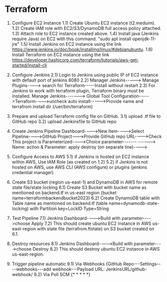 # Terraform
1) Configure EC2 Instance
      1.1) Create Ubuntu EC2 instance (t2.meduim). 
      1.2) Create IAM role with EC2/S3/DynamoDB full access policy attached.
      1.3) Attach role to EC2 instance created above. 
      1.4) Install java (Jenkins require Java) on EC2 with this command. "sudo apt install openjdk-11-jre"
      1.5) Install Jenkins on EC2 instance using the link https://www.jenkins.io/doc/book/installing/linux/#debianubuntu.
      1.6) Install Terraform on EC2 instance using the link https://developer.hashicorp.com/terraform/tutorials/aws-get-started/install-cli
      
2) Configure Jenkins
      2.1) Login to Jenkins using public IP of EC2 instance with default port of jenkins 8080
      2.2) Manager Jenkins-----> Manage Plugins----> search for Terraform-----Install without restart
      2.3) For Jenkins to work with terraform plugin, Terraform binary must be installed. 
            Manage Jenkins-------> Global Tool Configuration----->Terraform---->uncheck auto install----->Provide name and terrafrom install dir (/uer/bin/terraform)
            
3) Prepare and upload Terraform config file on GitHub.
      3.1) upload .tf file to GitHub repo
      3.2) upload Jenkinsfile to GitHub repo
      
4) Create Jenkins Pipeline
   Dashboard---->New Item---->Select Pipeline---->GitHub Project--->Provide GitHub repo URL---->Check This project is Parameterized---->Choice parameter-------           ------> Name: action & Parameter: apply   destroy (on separate line)----> 

5) Configure Access to AWS
      5.1) if Jenkins is hosted on EC2 instance within AWS, Use IAM Role (as created on 1.2)
      5.2) if Jenkins is not hosted on AWS, use AWS CLI (AWS configure) or plugins (jenkins credential manager)   
       
6) Create S3 bucket (region us-east-1) and DynamoDB in AWS for remote state file/state locking
      6.1) Create S3 Bucket with bucket name as mentioned on backend.tf in us-east region (bucket name=terraformbackendbucket2023)
      6.2) Create DynamoDB table with Table name as mentioned on backend.tf (table name=dynamodb-state-locking) with Partition key=LockID Type=String
            
7) Test Pipeline
      7.1) Jenkins Dashboard---->Build with parameter---->choose Apply
      7.2) This should create ubuntu EC2 instance in AWS us-east-region with state file (terrafrom.ftstate) on S3 bucket created on 6.1. 
      
8) Destroy resources 
      8.1) Jenkins Dashboard---->Build with parameter---->choose Destroy
      8.2) This should destroy ubuntu EC2 instance in AWS us-east-region.
      
9) Trigger pipeline automatic
      9.1) Via Webhooks  {GitHub Repo---Settings----webhooks---add webhook---Payload URL: JenkinsURL/github-webhook/ 
      9.2) Via Poll SCM  {* * * * *} 


